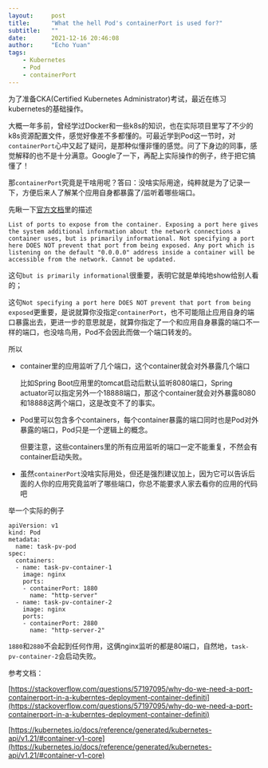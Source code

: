 ```yaml
---
layout:     post
title:      "What the hell Pod's containerPort is used for?"
subtitle:   ""
date:       2021-12-16 20:46:08
author:     "Echo Yuan"
tags:
    - Kubernetes
    - Pod
    - containerPort
---
```

为了准备CKA(Certified Kubernetes Administrator)考试，最近在练习kubernetes的基础操作。

大概一年多前，曾经学过Docker和一些k8s的知识，也在实际项目里写了不少的k8s资源配置文件，感觉好像差不多都懂的。可最近学到Pod这一节时，对`containerPort`心中又起了疑问，是那种似懂非懂的感觉。问了下身边的同事，感觉解释的也不是十分满意。Google了一下，再配上实际操作的例子，终于把它搞懂了！

那`containerPort`究竟是干啥用呢？答曰：没啥实际用途，纯粹就是为了记录一下，方便后来人了解某个应用自身都暴露了/监听着哪些端口。

先瞅一下[官方文档](https://kubernetes.io/docs/reference/generated/kubernetes-api/v1.21/#container-v1-core)里的描述 

    List of ports to expose from the container. Exposing a port here gives the system additional information about the network connections a container uses, but is primarily informational. Not specifying a port here DOES NOT prevent that port from being exposed. Any port which is listening on the default "0.0.0.0" address inside a container will be accessible from the network. Cannot be updated.

这句`but is primarily informational`很重要，表明它就是单纯地show给别人看的；

这句`Not specifying a port here DOES NOT prevent that port from being exposed`更重要，是说就算你没指定`containerPort`，也不可能阻止应用自身的端口暴露出去，更进一步的意思就是，就算你指定了一个和应用自身暴露的端口不一样的端口，也没啥鸟用，Pod不会因此而做一个端口转发的。

所以

* container里的应用监听了几个端口，这个container就会对外暴露几个端口

  比如Spring Boot应用里的tomcat启动后默认监听8080端口，Spring actuator可以指定另外一个18888端口，那这个container就会对外暴露8080和18888这两个端口，这是改变不了的事实。

* Pod里可以包含多个containers，每个container暴露的端口同时也是Pod对外暴露的端口，Pod只是一个逻辑上的概念。

  但要注意，这些containers里的所有应用监听的端口一定不能重复，不然会有container启动失败。

* 虽然`containerPort`没啥实际用处，但还是强烈建议加上，因为它可以告诉后面的人你的应用究竟监听了哪些端口，你总不能要求人家去看你的应用的代码吧

举一个实际的例子
```
apiVersion: v1
kind: Pod
metadata:
  name: task-pv-pod
spec:
  containers:
  - name: task-pv-container-1
    image: nginx
    ports:
    - containerPort: 1880
      name: "http-server"
  - name: task-pv-container-2
    image: nginx
    ports:
    - containerPort: 2880
      name: "http-server-2"
```      

`1880`和`2880`不会起到任何作用，这俩nginx监听的都是80端口，自然地，`task-pv-container-2`会启动失败。

参考文档：

[https://stackoverflow.com/questions/57197095/why-do-we-need-a-port-containerport-in-a-kuberntes-deployment-container-definiti](https://stackoverflow.com/questions/57197095/why-do-we-need-a-port-containerport-in-a-kuberntes-deployment-container-definiti)

[https://kubernetes.io/docs/reference/generated/kubernetes-api/v1.21/#container-v1-core](https://kubernetes.io/docs/reference/generated/kubernetes-api/v1.21/#container-v1-core)
